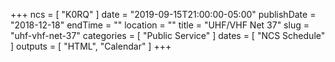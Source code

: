 +++
ncs = [ "K0RQ" ]
date = "2019-09-15T21:00:00-05:00"
publishDate = "2018-12-18"
endTime = ""
location = ""
title = "UHF/VHF Net 37"
slug = "uhf-vhf-net-37"
categories = [ "Public Service" ]
dates = [ "NCS Schedule" ]
outputs = [ "HTML", "Calendar" ]
+++
